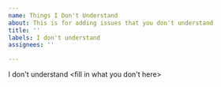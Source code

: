 ```yaml
---
name: Things I Don't Understand
about: This is for adding issues that you don't understand
title: ''
labels: I don't understand
assignees: ''

---
```


I don't understand <fill in what you don't here>
